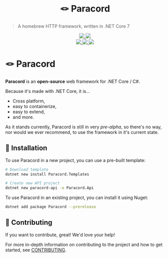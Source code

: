 <h1 align="center">
  🪢 Paracord
</h1>

> A homebrew HTTP framework, written in .NET Core 7

<div align="center">
  <a href="https://github.com/maxnatamo/Paracord/blob/main/LICENSE">
    <img src="https://img.shields.io/github/license/maxnatamo/paracord?style=for-the-badge" />
  </a>
  <a href="https://github.com/maxnatamo/Paracord/blob/main/CONTRIBUTING.md">
    <img src="https://img.shields.io/badge/PRs-welcome-brightgreen.svg?style=for-the-badge" />
  </a>
  <br />
  <a href="https://github.com/maxnatamo/Paracord/actions">
    <img src="https://img.shields.io/github/actions/workflow/status/maxnatamo/paracord/continuous.yml?branch=main&label=Build&style=for-the-badge" />
  </a>
  <a href="https://www.nuget.org/packages/Paracord/">
    <img src="https://img.shields.io/nuget/v/Paracord?label=Dev&style=for-the-badge" />
  </a>
  <a href="https://www.nuget.org/packages/Paracord/">
    <img src="https://img.shields.io/nuget/v/Paracord?label=PROD&style=for-the-badge" />
  </a>
</div>

# 🪢 Paracord

**Paracord** is an **open-source** web framework for .NET Core / C#.

Because it's made with .NET Core, it is...
- Cross platform,
- easy to containerize,
- easy to extend,
- and more.

As it stands currently, Paracord is still in very *pre-alpha*, so there's no way, nor would we ever recommend, to use the framework in it's current state.

## 🧯 Installation

To use Paracord in a new project, you can use a pre-built template:

```sh
# Download template
dotnet new install Paracord.Templates

# Create new API project
dotnet new paracord-api -o Paracord.Api
```

To use Paracord in an existing project, you can install it using Nuget:

```sh
dotnet add package Paracord --prerelease
```

## 📝 Contributing

If you want to contribute, great! We'd love your help!

For more in-depth information on contributing to the project and how to get started, see [CONTRIBUTING](CONTRIBUTING.md).